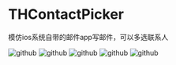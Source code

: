 THContactPicker
===============

模仿ios系统自带的邮件app写邮件，可以多选联系人

![github](https://github.com/xtturing/THContactPicker/blob/master/screenshot.png)
![github](https://github.com/xtturing/THContactPicker/blob/master/screenshot1.png)
![github](https://github.com/xtturing/THContactPicker/blob/master/screenshot2.png)
![github](https://github.com/xtturing/THContactPicker/blob/master/screenshot3.png)
![github](https://github.com/xtturing/THContactPicker/blob/master/screenshot4.png)
